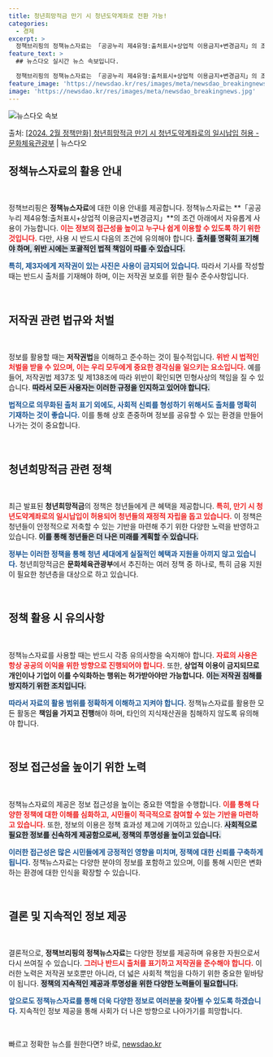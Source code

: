 ```yaml
---
title: 청년희망적금 만기 시 청년도약계좌로 전환 가능!
categories:
  - 경제
excerpt: >
  정책브리핑의 정책뉴스자료는 「공공누리 제4유형:출처표시+상업적 이용금지+변경금지」의 조건에 따라 자유롭게 이…
feature_text: >
  ## 뉴스다오 실시간 뉴스 속보입니다.

  정책브리핑의 정책뉴스자료는 「공공누리 제4유형:출처표시+상업적 이용금지+변경금지」의 조건에 따라 자유롭게 이…
feature_image: 'https://newsdao.kr/res/images/meta/newsdao_breakingnews.jpg'
image: 'https://newsdao.kr/res/images/meta/newsdao_breakingnews.jpg'
---
```


![뉴스다오 속보](https://newsdao.kr/res/images/meta/newsdao_breakingnews.jpg)

<p>출처: <a href="https://newsdao.kr/3138" rel="dofollow">[2024. 2월 정책만화] 청년희망적금 만기 시 청년도약계좌로의 일시납입 허용 - 문화체육관광부</a> | 뉴스다오</p>

<h2 data-ke-size="size26">정책뉴스자료의 활용 안내</h2>

<p data-ke-size="size16">&nbsp;</p>

정책브리핑은 **정책뉴스자료**에 대한 이용 안내를 제공합니다. 정책뉴스자료는 **「공공누리 제4유형:출처표시+상업적 이용금지+변경금지」**의 조건 아래에서 자유롭게 사용이 가능합니다. <b><span style="color: #ee2323;">이는 정보의 접근성을 높이고 누구나 쉽게 이용할 수 있도록 하기 위한 것입니다.</span></b> 다만, 사용 시 반드시 다음의 조건에 유의해야 합니다. <b><span style="background-color: #21538527;">출처를 명확히 표기해야 하며, 위반 시에는 포괄적인 법적 책임이 따를 수 있습니다.</span></b> 

<b><span style="color: #1a5490;">특히, 제3자에게 저작권이 있는 사진은 사용이 금지되어 있습니다.</span></b> 따라서 기사를 작성할 때는 반드시 출처를 기재해야 하며, 이는 저작권 보호를 위한 필수 준수사항입니다. <p data-ke-size="size16">&nbsp;</p>

<h2 data-ke-size="size26">저작권 관련 법규와 처벌</h2>

<p data-ke-size="size16">&nbsp;</p>

정보를 활용할 때는 **저작권법**을 이해하고 준수하는 것이 필수적입니다. <b><span style="color: #ee2323;">위반 시 법적인 처벌을 받을 수 있으며, 이는 우리 모두에게 중요한 경각심을 일으키는 요소입니다.</span></b> 예를 들어, 저작권법 제37조 및 제138조에 따라 위반이 확인되면 민형사상의 책임을 질 수 있습니다. <b><span style="background-color: #21538527;">따라서 모든 사용자는 이러한 규정을 인지하고 있어야 합니다.</span></b>

<b><span style="color: #1a5490;">법적으로 의무화된 출처 표기 외에도, 사회적 신뢰를 형성하기 위해서도 출처를 명확히 기재하는 것이 좋습니다.</span></b> 이를 통해 상호 존중하며 정보를 공유할 수 있는 환경을 만들어 나가는 것이 중요합니다. <p data-ke-size="size16">&nbsp;</p>

<h2 data-ke-size="size26">청년희망적금 관련 정책</h2>

<p data-ke-size="size16">&nbsp;</p>

최근 발표된 **청년희망적금**의 정책은 청년들에게 큰 혜택을 제공합니다. <b><span style="color: #ee2323;">특히, 만기 시 청년도약계좌로의 일시납입이 허용되어 청년들의 재정적 자립을 돕고 있습니다.</span></b> 이 정책은 청년들이 안정적으로 저축할 수 있는 기반을 마련해 주기 위한 다양한 노력을 반영하고 있습니다. <b><span style="background-color: #21538527;">이를 통해 청년들은 더 나은 미래를 계획할 수 있습니다.</span></b> 

<b><span style="color: #1a5490;">정부는 이러한 정책을 통해 청년 세대에게 실질적인 혜택과 지원을 아끼지 않고 있습니다.</span></b> 청년희망적금은 **문화체육관광부**에서 추진하는 여러 정책 중 하나로, 특히 금융 지원이 필요한 청년층을 대상으로 하고 있습니다. <p data-ke-size="size16">&nbsp;</p>

<h2 data-ke-size="size26">정책 활용 시 유의사항</h2>

<p data-ke-size="size16">&nbsp;</p>

정책뉴스자료를 사용할 때는 반드시 각종 유의사항을 숙지해야 합니다. <b><span style="color: #ee2323;">자료의 사용은 항상 공공의 이익을 위한 방향으로 진행되어야 합니다.</span></b> 또한, **상업적 이용이 금지되므로 개인이나 기업이 이를 수익화하는 행위는 허가받아야만 가능합니다.** <b><span style="background-color: #21538527;">이는 저작권 침해를 방지하기 위한 조치입니다.</span></b> 

<b><span style="color: #1a5490;">따라서 자료의 활용 범위를 정확하게 이해하고 지켜야 합니다.</span></b> 정책뉴스자료를 활용한 모든 활동은 **책임을 가지고 진행**해야 하며, 타인의 지식재산권을 침해하지 않도록 유의해야 합니다. <p data-ke-size="size16">&nbsp;</p>

<h2 data-ke-size="size26">정보 접근성을 높이기 위한 노력</h2>

<p data-ke-size="size16">&nbsp;</p>

정책뉴스자료의 제공은 정보 접근성을 높이는 중요한 역할을 수행합니다. <b><span style="color: #ee2323;">이를 통해 다양한 정책에 대한 이해를 심화하고, 시민들이 적극적으로 참여할 수 있는 기반을 마련하고 있습니다.</span></b> 또한, 정보의 이용은 정책 효과성 제고에 기여하고 있습니다. <b><span style="background-color: #21538527;">사회적으로 필요한 정보를 신속하게 제공함으로써, 정책의 투명성을 높이고 있습니다.</span></b>

<b><span style="color: #1a5490;">이러한 접근성은 많은 시민들에게 긍정적인 영향을 미치며, 정책에 대한 신뢰를 구축하게 됩니다.</span></b> 정책뉴스자료는 다양한 분야의 정보를 포함하고 있으며, 이를 통해 시민은 변화하는 환경에 대한 인식을 확장할 수 있습니다. <p data-ke-size="size16">&nbsp;</p>

<h2 data-ke-size="size26">결론 및 지속적인 정보 제공</h2>

<p data-ke-size="size16">&nbsp;</p>

결론적으로, **정책브리핑의 정책뉴스자료**는 다양한 정보를 제공하며 유용한 자원으로서 다시 쓰여질 수 있습니다. <b><span style="color: #ee2323;">그러나 반드시 출처를 표기하고 저작권을 준수해야 합니다.</span></b> 이러한 노력은 저작권 보호뿐만 아니라, 더 넓은 사회적 책임을 다하기 위한 중요한 밑바탕이 됩니다. <b><span style="background-color: #21538527;">정책의 지속적인 제공과 투명성을 위한 다양한 노력들이 필요합니다.</span></b>

<b><span style="color: #1a5490;">앞으로도 정책뉴스자료를 통해 더욱 다양한 정보로 여러분을 찾아뵐 수 있도록 하겠습니다.</span></b> 지속적인 정보 제공을 통해 사회가 더 나은 방향으로 나아가기를 희망합니다. <p data-ke-size="size16">&nbsp;</p> 

빠르고 정확한 뉴스를 원한다면? 바로, <a href="https://newsdao.kr" rel="dofollow">newsdao.kr</a>


